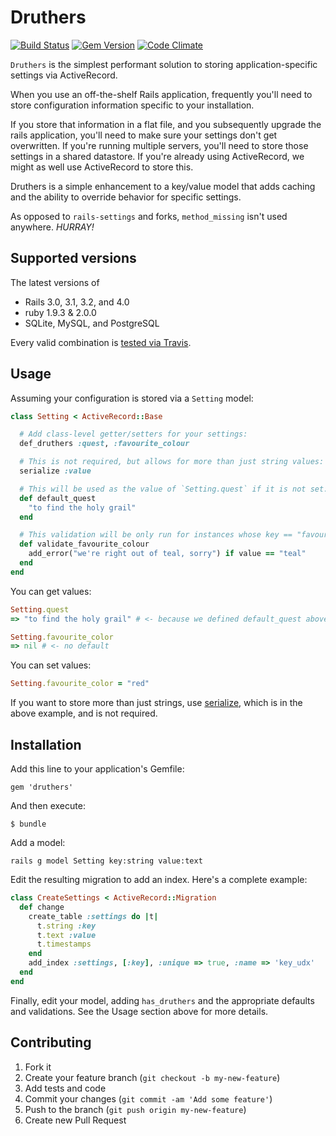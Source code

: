 # Druthers

[![Build Status](https://api.travis-ci.org/mceachen/druthers.png?branch=master)](https://travis-ci.org/mceachen/druthers)
[![Gem Version](https://badge.fury.io/rb/druthers.png)](http://rubygems.org/gems/druthers)
[![Code Climate](https://codeclimate.com/github/mceachen/druthers.png)](https://codeclimate.com/github/mceachen/druthers)

```Druthers``` is the simplest performant solution to storing application-specific settings via
ActiveRecord.

When you use an off-the-shelf Rails application, frequently you'll need to store
configuration information specific to your installation.

If you store that information in a flat file, and you subsequently upgrade the rails application,
you'll need to make sure your settings don't get overwritten. If you're running multiple servers,
you'll need to store those settings in a shared datastore. If you're already using ActiveRecord,
we might as well use ActiveRecord to store this.

Druthers is a simple enhancement to a key/value model that adds caching and the ability to override
behavior for specific settings.

As opposed to ```rails-settings``` and forks, ```method_missing``` isn't used anywhere. *HURRAY!*

## Supported versions

The latest versions of
* Rails 3.0, 3.1, 3.2, and 4.0
* ruby 1.9.3 & 2.0.0
* SQLite, MySQL, and PostgreSQL

Every valid combination is [tested via Travis](https://travis-ci.org/mceachen/druthers).

## Usage

Assuming your configuration is stored via a ```Setting``` model:

```ruby
class Setting < ActiveRecord::Base

  # Add class-level getter/setters for your settings:
  def_druthers :quest, :favourite_colour

  # This is not required, but allows for more than just string values:
  serialize :value

  # This will be used as the value of `Setting.quest` if it is not set.
  def default_quest
    "to find the holy grail"
  end

  # This validation will be only run for instances whose key == "favourite_color":
  def validate_favourite_colour
    add_error("we're right out of teal, sorry") if value == "teal"
  end
end
```

You can get values:

```ruby
Setting.quest
=> "to find the holy grail" # <- because we defined default_quest above

Setting.favourite_color
=> nil # <- no default
```

You can set values:

```ruby
Setting.favourite_color = "red"
```

If you want to store more than just strings, use
[serialize](http://apidock.com/rails/ActiveRecord/AttributeMethods/Serialization/ClassMethods/serialize),
which is in the above example, and is not required.

## Installation

Add this line to your application's Gemfile:

```
gem 'druthers'
```

And then execute:

```
$ bundle
```

Add a model:

```
rails g model Setting key:string value:text
```

Edit the resulting migration to add an index. Here's a complete example:

```ruby
class CreateSettings < ActiveRecord::Migration
  def change
    create_table :settings do |t|
      t.string :key
      t.text :value
      t.timestamps
    end
    add_index :settings, [:key], :unique => true, :name => 'key_udx'
  end
end
```

Finally, edit your model, adding ```has_druthers``` and the appropriate defaults and validations.
See the Usage section above for more details.


## Contributing

1. Fork it
2. Create your feature branch (`git checkout -b my-new-feature`)
3. Add tests and code
4. Commit your changes (`git commit -am 'Add some feature'`)
5. Push to the branch (`git push origin my-new-feature`)
6. Create new Pull Request
